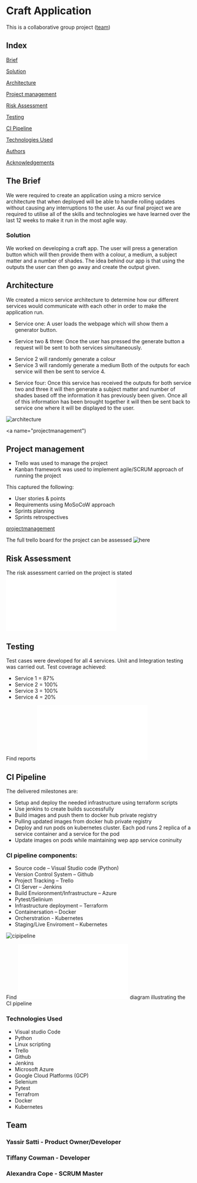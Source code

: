 # Craft Application

This is a collaborative group project ([team](#auth))

## Index
[Brief](#brief)

[Solution](#solution)
   
[Architecture](#architecture)

[Project management](#projectmanagement)

[Risk Assessment](#risk)

[Testing](#testing)
     
[CI Pipeline](#cipipeline)

[Technologies Used](#tech)
     
[Authors](#auth)

[Acknowledgements](#ack)

<a name="brief"></a>
## The Brief

 We were required to create an application using a micro service architecture that when deployed will be able to handle rolling updates without causing any interruptions to the user. As our final project we are required to utilise all of the skills and technologies we have learned over the last 12 weeks to make it run in the most agile way.

<a name="solution"></a>
### Solution

We worked on developing a craft app. The user will press a generation button which will then provide them with a colour, a medium, a subject matter and a number of shades. The idea behind our app is that using the outputs the user can then go away and create the output given. 

<a name="architecture"></a>
## Architecture

We created a micro service architecture to determine how our different services would communicate with each other in order to make the application run. 

* Service one:
A user loads the webpage which will show them a generator button. 

* Service two & three:
Once the user has pressed the generate button a request will be sent to both services simultaneously. 
-	Service 2 will randomly generate a colour 
-	Service 3 will randomly generate a medium
Both of the outputs for each service will then be sent to service 4.

* Service four:
Once this service has received the outputs for both service two and three it will then generate a subject matter and number of shades based off the information it has previously been given. 
Once all of this information has been brought together it will then be sent back to service one where it will be displayed to the user. 

![architecture](/docs/caft_Presentation_architecture.jpg) 

<a name="projectmanagement")
## Project management

* Trello was used to manage the project
* Kanban framework was used to implement agile/SCRUM approach of running the project

This captured the following:
* User stories & points
* Requirements using MoSoCoW approach 
* Sprints planning
* Sprints retrospectives

[projectmanagement](/docs/caft_Presentation_project.jpg)

The full trello board for the project can be assessed ![here](https://trello.com/b/f0BXMr16/sofia-project-2)

<a name="risk"></a>
## Risk Assessment

The risk assessment carried on the project is stated ![here](/docs/craft_Risk_Assessment_V2.pdf)

<a name="testing"></a>
## Testing

Test cases were developed for all 4 services.
Unit and Integration testing was carried out.
Test coverage achieved:
* Service 1 = 87%
* Service 2 = 100%
* Service 3 = 100%
* Service 4 = 20%

Find reports ![here](/docs/Craft_Presentation_testing.pdf)



<a name="cipipeline"></a>
## CI Pipeline

The delivered milestones are:
* Setup and deploy the needed infrastructure using terraform scripts
* Use jenkins to create builds successfully
* Build images and push them to docker hub private registry
* Pulling updated images from docker hub private registry
* Deploy and run pods on kubernetes cluster. Each pod runs 2 replica of a service container and a service for the pod
* Update images on pods while maintaining wep app service coninuity

### CI pipeline components:

* Source code – Visual Studio code (Python)
* Version Control System – Github
* Project Tracking – Trello
* CI Server – Jenkins
* Build Envioronment/Infrastructure – Azure
* Pytest/Selinium 
* Infrastructure deployment – Terraform 
* Containersation – Docker
* Orcherstration - Kubernetes
* Staging/Live Enviroment – Kubernetes

![cipipeline](/docs/caft_Presentation_CI_pipeline.jpg)

Find ![here](/docs/Craft_Presentation_CI_pipeline.pdf) diagram illustrating the CI pipeline

<a name="tech"></a>
### Technologies Used

* Visual studio Code
* Python
* Linux scripting
* Trello 
* Github
* Jenkins
* Microsoft Azure
* Google Cloud Platforms (GCP)
* Selenium
* Pytest
* Terrafrom
* Docker
* Kubernetes


<a name="auth"></a>
## Team

### Yassir Satti   - Product Owner/Developer
### Tiffany Cowman - Developer
### Alexandra Cope - SCRUM Master

